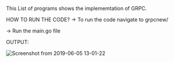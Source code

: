 This List of programs shows the implememtation of GRPC.

HOW TO RUN THE CODE? 
-> To run the code navigate to grpcnew/ 

-> Run the main.go file

OUTPUT: 

![Screenshot from 2019-06-05 13-01-22](https://user-images.githubusercontent.com/36603438/58938325-35da8880-8792-11e9-88bf-ff8cc84ed77e.png)
